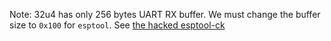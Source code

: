 Note: 32u4 has only 256 bytes UART RX buffer. We must change the buffer size to `0x100` for `esptool`. See [the hacked esptool-ck](https://github.com/volca/esptool-ck)

